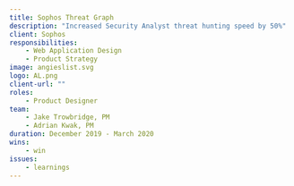 ```yaml
---
title: Sophos Threat Graph
description: "Increased Security Analyst threat hunting speed by 50%"
client: Sophos
responsibilities:
    - Web Application Design
    - Product Strategy
image: angieslist.svg
logo: AL.png
client-url: ""
roles: 
    - Product Designer
team: 
    - Jake Trowbridge, PM
    - Adrian Kwak, PM
duration: December 2019 - March 2020
wins: 
    - win
issues:
    - learnings
---
```

